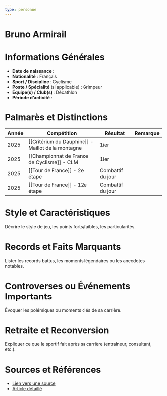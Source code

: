 ```yaml
---
type: personne
---
```


# Bruno Armirail

# Informations Générales
- **Date de naissance** :  
- **Nationalité** :  Français
- **Sport / Discipline** :  Cyclisme
- **Poste / Spécialité** (si applicable) :  Grimpeur
- **Équipe(s) / Club(s)** :  Décathlon
- **Période d’activité** :  

# Palmarès et Distinctions
| Année | Compétition                                        | Résultat          | Remarque |
| ----- | -------------------------------------------------- | ----------------- | -------- |
| 2025  | [[Critérium du Dauphiné]] - Maillot de la montagne | 1ier              |          |
| 2025  | [[Championnat de France de Cyclisme]] - CLM        | 1ier              |          |
| 2025  | [[Tour de France]] - 2e étape                      | Combattif du jour |          |
| 2025  | [[Tour de France]] - 12e étape                     | Combattif du jour |          |

# Style et Caractéristiques
Décrire le style de jeu, les points forts/faibles, les particularités.

# Records et Faits Marquants
Lister les records battus, les moments légendaires ou les anecdotes notables.

# Controverses ou Événements Importants
Évoquer les polémiques ou moments clés de sa carrière.

# Retraite et Reconversion
Expliquer ce que le sportif fait après sa carrière (entraîneur, consultant, etc.).

# Sources et Références
- [Lien vers une source](#)
- [Article détaillé](#)
